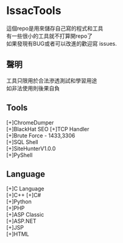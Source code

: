# IssacTools
這個repo是用來儲存自己寫的程式和工具\
有一些很小的工具就不打算開repo了\
如果發現有BUG或者可以改進的歡迎寫 issues.

## 聲明
工具只限用於合法滲透測試和學習用途\
如非法使用則後果自負

## Tools
[+]ChromeDumper\
[+]BlackHat SEO
[+]TCP Handler\
[+]Brute Force - 1433,3306\
[+]SQL Shell\
[+]SiteHunterV1.0.0  
[+]PyShell

## Language
[+]C Language  
[+]C++
[+]C#   
[+]Python  
[+]PHP  
[+]ASP Classic   
[+]ASP.NET  
[+]JSP  
[+]HTML  
